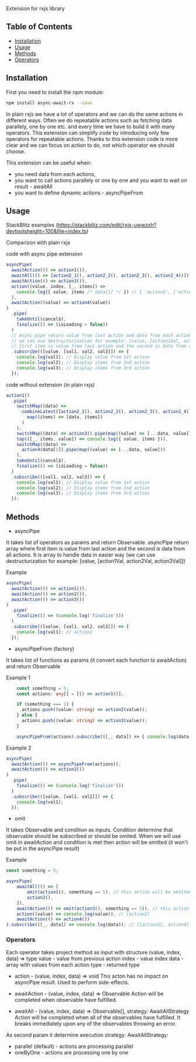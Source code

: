 Extension for rxjs library

## Table of Contents

* [Installation](#installation)
* [Usage](#usage)
* [Methods](#methods)
* [Operators](#operators)

## Installation

First you need to install the npm module:

```sh
npm install async-await-rx --save
```

In plain rxjs we have a lot of operators and we can do the same actions in different ways.
Often we do repeatable actions such as fetching data parallely, one by one etc. and every time we have to build it with many operators. This extension can simplify code by introducing only few operators for repeatable actions. Thanks to this extension code is more clear and we can focus on action to do, not which operator we should choose.

This extension can be useful when: 
- you need data from each actions,
- you want to call actions parallely or one by one and you want to wait on result - awaitAll
- you want to define dynamic actions - asyncPipeFrom


## Usage

StackBlitz examples (https://stackblitz.com/edit/rxjs-uwwzxh?devtoolsheight=100&file=index.ts)


Comparizon with plain rxjs

code with async pipe extension

```ts
asyncPipe(
  awaitAction(() => action1()),
  awaitAll(() => [action2_1(), action2_2(), action2_3(), action2_4()]),
  awaitAction(() => action3()),
  action((value, index, [_, items]) =>
    console.log({ value, items /* data[1] */ }) // { 'action3', ['action2_1', 'action2_2', 'action2_3', 'action2_4']}
  ),
  awaitAction((value) => action4(value))
)
  .pipe(
    takeUntil(cancel$),
    finalize(() => (isLoading = false))
  )
  // Async pipe return value from last action and data from each action. It is array.
  // we can use destructurization for example: [value, [action1Val, action2Val, action3Val]]
  // first item is value from last action and the second is data from all actions
  .subscribe(([value, [val1, val2, val3]]) => {
    console.log(val1); // Display value from 1st action
    console.log(val2); // Display items from 2nd action
    console.log(val3); // Display items from 3rd action
  });
```

code without extension (in plain rxjs)

```ts
action1()
  .pipe(
    switchMap((data) =>
      combineLatest([action2_1(), action2_2(), action2_3(), action2_4()]).pipe(
        map((items) => [data, items])
      )
    ),
    switchMap((data) => action3().pipe(map((value) => [...data, value]))),
    tap(([_, items, value]) => console.log({ value, items })),
    switchMap((data) =>
      action4(data[2]).pipe(map((value) => [...data, value]))
    ),
    takeUntil(cancel$),
    finalize(() => (isLoading = false))
  )
  .subscribe(([val1, val2, val3]) => {
    console.log(val1); // Display value from 1st action
    console.log(val2); // Display items from 2nd action
    console.log(val3); // Display items from 3rd action
  });
```

## Methods
* asyncPipe

It takes list of operators as params and return Observable.
asyncPipe return array where first item is value from last action and the second is data from all actions.
It is array to handle data in easier way (we can use destructurization for example: [value, [action1Val, action2Val, action3Val]])

Example

```ts
asyncPipe(
  awaitAction(() => action1()),
  awaitAction(() => action2()),
  awaitAction(() => action3())
)
  .pipe(
    finalize(() => (console.log('finalize')))
  )
  .subscribe(([value, [val1, val2, val3]]) => {
    console.log(val1); // action1
  });
```

* asyncPipeFrom (factory)

It takes list of functions as params (it convert each function to awaitAction) and return Observable

Example 1

```ts
    const something = 5;
    const actions: any[] = [() => action1()];

    if (something === 1) {
      actions.push((value: string) => action2(value));
    } else {
      actions.push((value: string) => action3(value));
    }

    asyncPipeFrom(actions).subscribe(([_, data]) => { console.log(data) }); // [action1, action3]
```

Example 2

```ts
asyncPipe(
  awaitAction(() => asyncPipeFrom(actions)),
  awaitAction(() => action2())
)
  .pipe(
    finalize(() => (console.log('finalize')))
  )
  .subscribe(([value, [val1, val2]]) => {
    console.log(val1);
  });
```

* omit

It takes Observable and condition as inputs. Condition determine that observable should be subscribed or should be omited.
When we will use omit in awaitAction and condition is met then action will be omitted (it won't be put in the asyncPipe result)

Example 

```ts
const something = 5;

asyncPipe(
    awaitAll(() => [
        omit(action1(), something == 5), // this action will be omitted, because condition is met
        action2(),
    ]),
    awaitAction(() => omit(action3(), something == 5)), // this action will be omitted, because condition is met
    action((value) => console.log(value)), // [action2]
    awaitAction(() => action4())
).subscribe(([_, data]) => console.log(data)); // [[action2], action4]
```

### Operators
Each operator takes project method as input with structure
(value, index, data) => type
value - value from previous action
index - value index
data - array with values from each action
type - returned type

* action - (value, index, data) => void
This acton has no impact on asyncPipe result. Used to perform side-effects.

* awaitAction - (value, index, data) => Observable<any>
Action will be completed when observable have fulfilled.

* awaitAll - (value, index, data) => Observable<any>[], strategy: AwaitAllStrategy
Action will be completed when all of the observables have fulfilled. 
It breaks immediately upon any of the observables throwing an error.

As second param it determine execution strategy: 
AwaitAllStrategy:
 * parallel (default) - actions are processing parallel
 * oneByOne - actions are processing one by one